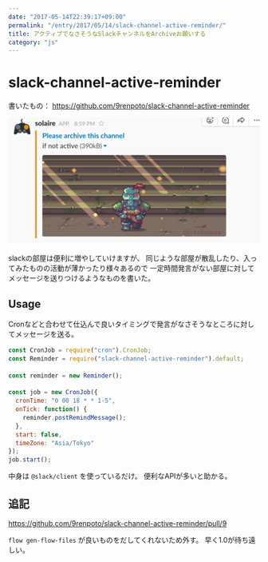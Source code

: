 ```yaml
---
date: "2017-05-14T22:39:17+09:00"
permalink: "/entry/2017/05/14/slack-channel-active-reminder/"
title: アクティブでなさそうなSlackチャンネルをArchiveお願いする
category: "js"
---
```


# slack-channel-active-reminder

書いたもの： <https://github.com/9renpoto/slack-channel-active-reminder>

![image](/static/slack-channel-active-reminder.png)

slackの部屋は便利に増やしていけますが、
同じような部屋が散乱したり、入ってみたものの活動が薄かったり様々あるので
一定時間発言がない部屋に対してメッセージを送りつけるようなものを書いた。

## Usage

Cronなどと合わせて仕込んで良いタイミングで発言がなさそうなところに対してメッセージを送る。

```javascript
const CronJob = require("cron").CronJob;
const Reminder = require("slack-channel-active-reminder").default;

const reminder = new Reminder();

const job = new CronJob({
  cronTime: "0 00 18 * * 1-5",
  onTick: function() {
    reminder.postRemindMessage();
  },
  start: false,
  timeZone: "Asia/Tokyo"
});
job.start();
```

中身は `@slack/client` を使っているだけ。
便利なAPIが多いと助かる。

## 追記

<https://github.com/9renpoto/slack-channel-active-reminder/pull/9>

`flow gen-flow-files` が良いものをだしてくれないため外す。
早く1.0が待ち遠しい。
